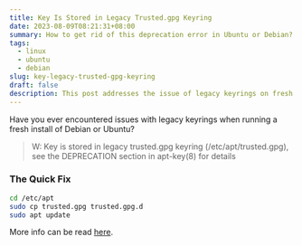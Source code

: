 ```yaml
---
title: Key Is Stored in Legacy Trusted.gpg Keyring
date: 2023-08-09T08:21:31+08:00
summary: How to get rid of this deprecation error in Ubuntu or Debian?
tags:
  - linux
  - ubuntu
  - debian
slug: key-legacy-trusted-gpg-keyring
draft: false
description: This post addresses the issue of legacy keyrings on fresh installs of Debian or Ubuntu, where an error message warns about keys stored in the deprecated trusted.gpg keyring. The solution is to copy the keyring to the trusted.gpg.d directory and update the system using sudo apt update.
---
```


Have you ever encountered issues with legacy keyrings when running a fresh install of Debian or Ubuntu?

> W: Key is stored in legacy trusted.gpg keyring (/etc/apt/trusted.gpg), see the DEPRECATION section in apt-key(8) for details

### The Quick Fix

```bash
cd /etc/apt
sudo cp trusted.gpg trusted.gpg.d
sudo apt update
```

More info can be read [here](https://stackoverflow.com/questions/73570418/w-key-is-stored-in-legacy-trusted-gpg-keyring-etc-apt-trusted-gpg-see-the-d).
